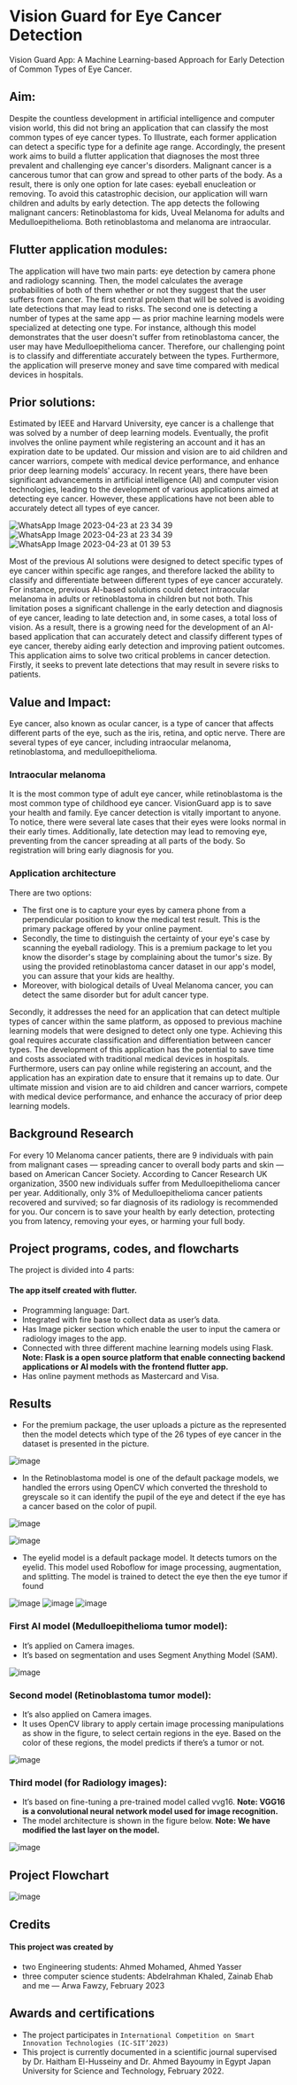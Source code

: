 # Vision Guard for Eye Cancer Detection

Vision Guard App: A Machine Learning-based Approach for Early Detection of Common Types of Eye Cancer.

## Aim:
Despite the countless development in artificial intelligence and computer vision world, this did not bring an application that can classify the most common types of eye cancer types. To Illustrate, each former application can detect a specific type for a definite age range. Accordingly, the present work aims to build a flutter application that diagnoses the most three prevalent and challenging eye cancer's disorders. Malignant cancer is a cancerous tumor that can grow and spread to other parts of the body. As a result, there is only one option for late cases: eyeball enucleation or removing. To avoid this catastrophic decision, our application will warn children and adults by early detection. The app detects the following malignant cancers: Retinoblastoma for kids, Uveal Melanoma for adults and Medulloepithelioma. Both retinoblastoma and melanoma are intraocular. 

## Flutter application modules:
The application will have two main parts: eye detection by camera phone and radiology scanning. Then, the model calculates the average probabilities of both of them whether or not they suggest that the user suffers from cancer. The first central problem that will be solved is avoiding late detections that may lead to risks. The second one is detecting a number of types at the same app — as prior machine learning models were specialized at detecting one type. For instance, although this model demonstrates that the user doesn't suffer from retinoblastoma cancer, the user may have Medulloepithelioma cancer. Therefore, our challenging point is to classify and differentiate accurately between the types. Furthermore, the application will preserve money and save time compared with medical devices in hospitals. 

## Prior solutions:
Estimated by IEEE and Harvard University, eye cancer is a challenge that was solved by a number of deep learning models. Eventually, the profit involves the online payment while registering an account and it has an expiration date to be updated. Our mission and vision are to aid children and cancer warriors, compete with medical device performance, and enhance prior deep learning models' accuracy. In recent years, there have been significant advancements in artificial intelligence (AI) and computer vision technologies, leading to the development of various applications aimed at detecting eye cancer. However, these applications have not been able to accurately detect all types of eye cancer. 


![WhatsApp Image 2023-04-23 at 23 34 39](https://user-images.githubusercontent.com/101527083/233870459-4f5c1cda-1b25-4f8a-b719-a02494febb7f.jpg) ![WhatsApp Image 2023-04-23 at 23 34 39](https://user-images.githubusercontent.com/101527083/233870355-21515e04-a8dd-4340-9d43-296ca42972eb.jpg) ![WhatsApp Image 2023-04-23 at 01 39 53](https://user-images.githubusercontent.com/101527083/233870576-e445cb3d-6610-4bd1-8b72-fe3006a2c9be.jpg)


Most of the previous AI solutions were designed to detect specific types of eye cancer within specific age ranges, and therefore lacked the ability to classify and differentiate between different types of eye cancer accurately. For instance, previous AI-based solutions could detect intraocular melanoma in adults or retinoblastoma in children but not both. This limitation poses a significant challenge in the early detection and diagnosis of eye cancer, leading to late detection and, in some cases, a total loss of vision. As a result, there is a growing need for the development of an AI-based application that can accurately detect and classify different types of eye cancer, thereby aiding early detection and improving patient outcomes. This application aims to solve two critical problems in cancer detection. Firstly, it seeks to prevent late detections that may result in severe risks to patients.



## Value and Impact:
Eye cancer, also known as ocular cancer, is a type of cancer that affects different parts of the eye, such as the iris, retina, and optic nerve. There are several types of eye cancer, including intraocular melanoma, retinoblastoma, and medulloepithelioma. 

### Intraocular melanoma 
It is the most common type of adult eye cancer, while retinoblastoma is the most common type of childhood eye cancer. VisionGuard app is to save your health and family. Eye cancer detection is vitally important to anyone. To notice, there were several late cases that their eyes were looks normal in their early times. Additionally, late detection may lead to removing eye, preventing from the cancer spreading at all parts of the body. So registration will bring early diagnosis for you. 

### Application architecture
There are two options:
* The first one is to capture your eyes by camera phone from a perpendicular position to know the medical test result. This is the primary package offered by your online payment. 
* Secondly, the time to distinguish the certainty of your eye's case by scanning the eyeball radiology. This is a premium package to let you know the disorder's stage by complaining about the tumor's size. 
By using the provided retinoblastoma cancer dataset in our app's model, you can assure that your kids are healthy. 
* Moreover, with biological details of Uveal Melanoma cancer, you can detect the same disorder but for adult cancer type. 

Secondly, it addresses the need for an application that can detect multiple types of cancer within the same platform, as opposed to previous machine learning models that were designed to detect only one type. Achieving this goal requires accurate classification and differentiation between cancer types. The development of this application has the potential to save time and costs associated with traditional medical devices in hospitals. Furthermore, users can pay online while registering an account, and the application has an expiration date to ensure that it remains up to date. Our ultimate mission and vision are to aid children and cancer warriors, compete with medical device performance, and enhance the accuracy of prior deep learning models.

## Background Research
For every 10 Melanoma cancer patients, there are 9 individuals with pain from malignant cases — spreading cancer to overall body parts and skin — based on American Cancer Society. According to Cancer Research UK organization, 3500 new individuals suffer from Medulloepithelioma cancer per year. Additionally, only 3% of Medulloepithelioma cancer patients recovered and survived; so far diagnosis of its radiology is recommended for you. Our concern is to save your health by early detection, protecting you from latency, removing your eyes, or harming your full body.  

## Project programs, codes, and flowcharts
The project is divided into 4 parts:
#### The app itself created with flutter. 
* Programming language: Dart.
* Integrated with fire base to collect data as user’s data. 
* Has Image picker section which enable the user to input the camera or radiology images to the app.
* Connected with three different machine learning models using Flask.
**Note: Flask is a open source platform that enable connecting backend applications or AI models with the frontend flutter app.**
* Has online payment methods as Mastercard and Visa.


## Results
* For the premium package, the user uploads a picture as the represented then the model detects which type of the 26 types of eye cancer in the dataset is presented in the picture.

![image](https://github.com/Arwa-Fawzy/Vision-Guard-for-Eye-Cancer-Detection/assets/101527083/11ee6e42-cd7f-44d6-9ce5-2d6fd47c58e2)

* In the Retinoblastoma model is one of the default package models, we handled the errors using OpenCV which converted the threshold to greyscale so it can identify the pupil of the eye and detect if the eye has a cancer based on the color of pupil.

![image](https://github.com/Arwa-Fawzy/Vision-Guard-for-Eye-Cancer-Detection/assets/101527083/b5eda0d0-222d-4a1e-b249-e81b97b20f42)

![image](https://github.com/Arwa-Fawzy/Vision-Guard-for-Eye-Cancer-Detection/assets/101527083/37d91dbd-ab44-4229-9244-e6a62417583c)

* The eyelid model is a default package model. It detects tumors on the eyelid. This model used Roboflow for image processing, augmentation, and splitting. The model is trained to detect the eye then the eye tumor if found

![image](https://github.com/Arwa-Fawzy/Vision-Guard-for-Eye-Cancer-Detection/assets/101527083/e1566568-7cec-4386-86c6-e6a3270680ff) ![image](https://github.com/Arwa-Fawzy/Vision-Guard-for-Eye-Cancer-Detection/assets/101527083/5aebcb0d-c370-4556-b0ed-888977e75411) ![image](https://github.com/Arwa-Fawzy/Vision-Guard-for-Eye-Cancer-Detection/assets/101527083/0149b4b4-80fb-4fd8-8d55-bd8588ae75b9)


### First AI model (Medulloepithelioma tumor model): 
* It’s applied on Camera images.
* It’s based on segmentation and uses Segment Anything Model (SAM).

![image](https://github.com/Arwa-Fawzy/Vision-Guard-for-Eye-Cancer-Detection/assets/101527083/3326546d-57b8-4bce-817a-5b72d000f8db)

### Second model (Retinoblastoma tumor model):
* It’s also applied on Camera images.
* It uses OpenCV library to apply certain image processing manipulations as show in the figure, to select certain regions in the eye. Based on the color of these regions, the model predicts if there’s a tumor or not.

![image](https://github.com/Arwa-Fawzy/Vision-Guard-for-Eye-Cancer-Detection/assets/101527083/22e5ac27-d3f4-49dd-a552-641f660a62c9)

### Third model (for Radiology images):
* It’s based on fine-tuning a pre-trained model called vvg16.
**Note: VGG16 is a convolutional neural network model used for image recognition.** 
* The model architecture is shown in the figure below.
 **Note: We have modified the last layer on the model.**
 
 ![image](https://github.com/Arwa-Fawzy/Vision-Guard-for-Eye-Cancer-Detection/assets/101527083/57cb530b-49f3-41ab-ad5e-1ba0da46435c)


## Project Flowchart 

![image](https://github.com/Arwa-Fawzy/Vision-Guard-for-Eye-Cancer-Detection/assets/101527083/d593ac57-8c71-4c16-855c-a508381f7d9f)

## Credits
#### This project was created by 
* two Engineering students: Ahmed Mohamed, Ahmed Yasser  
* three computer science students: Abdelrahman Khaled, Zainab Ehab and me — Arwa Fawzy, February 2023

## Awards and certifications
* The project participates in `International Competition on Smart Innovation Technologies (IC-SIT’2023)` 
* This project is currently documented in a scientific journal supervised by Dr. Haitham El-Husseiny and Dr. Ahmed Bayoumy in Egypt Japan University for Science and Technology, February 2022.

 

